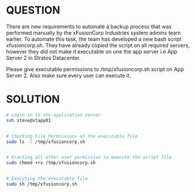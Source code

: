 # QUESTION

There are new requirements to automate a backup process that was performed manually by the xFusionCorp Industries system admins team earlier. To automate this task, the team has developed a new bash script xfusioncorp.sh. They have already copied the script on all required servers, however they did not make it executable on one the app server i.e App Server 2 in Stratos Datacenter.

Please give executable permissions to /tmp/xfusioncorp.sh script on App Server 2. Also make sure every user can execute it.

# SOLUTION

```bash
# Login in to the application server
ssh steve@stapp01


# Checking File Permissions of the executable file
sudo ls -l /tmp/xfusioncorp.sh


# Granting all other user permission to execute the script file
sudo chmod +rx /tmp/xfusioncorp.sh


# Executing the executable file
sudo sh /tmp/xfusioncorp.sh
```
